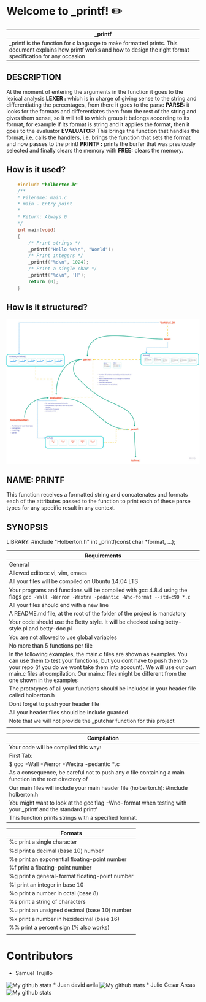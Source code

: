 # Welcome to \_printf! :pencil2:
|\_printf|
|----------------------------------|
|\_printf is the function for c language to make formatted prints. This document explains how printf works and how to design the right format specification for any occasion|
##
## DESCRIPTION
At the moment of entering the arguments in the function it goes to the lexical analysis **LEXER :** which is in charge of giving sense to the string and differentiating the percentages, from there it goes to the parse **PARSE:** it looks for the formats and differentiates them from the rest of the string and gives them sense, so it will tell to which group it belongs according to its format, for example if its format is string and it applies the format, then it goes to the evaluator **EVALUATOR:** This brings the function that handles the format, i.e. calls the handlers, i.e. brings the function that sets the format and now passes to the printf **PRINTF :** prints the burfer that was previously selected and finally clears the memory with **FREE:** clears the memory.

## How is it used?

```c
    #include "holberton.h"
    /**
    * Filename: main.c
    * main - Entry point
    *
    * Return: Always 0
    */
    int main(void)
    {
        /* Print strings */
        _printf("Hello %s\n", "World");
        /* Print integers */
        _printf("%d\n", 1024);
        /* Print a single char */
        _printf("%c\n", 'H');
        return (0);
    }
```
## How is it structured?

<img align="center" src="https://raw.githubusercontent.com/JuanDAC/printf/main/img/printf.jpg" alt="My structure project"/>

## NAME: PRINTF
This function receives a formatted string and concatenates and formats each of the attributes passed to the function to print each of these parse types for any specific result in any context.

## SYNOPSIS
 LIBRARY: #include "Holberton.h"
int _printf(const char *format, ...);

|Requirements|
|----------------|
|General|
|Allowed editors: vi, vim, emacs|
|All your files will be compiled on Ubuntu 14.04 LTS|
|Your programs and functions will be compiled with gcc 4.8.4 using the flags ``gcc -Wall -Werror -Wextra -pedantic -Wno-format --std=c90 *.c ``|
|All your files should end with a new line|
|A README.md file, at the root of the folder of the project is mandatory|
|Your code should use the Betty style. It will be checked using betty-style.pl and betty-doc.pl|
|You are not allowed to use global variables|
|No more than 5 functions per file|
|In the following examples, the main.c files are shown as examples. You can use them to test your functions, but you dont have to push them to your repo (if you do we wont take them into account). We will use our own main.c files at compilation. Our main.c files might be different from the one shown in the examples|
|The prototypes of all your functions should be included in your header file called holberton.h|
|Dont forget to push your header file|
|All your header files should be include guarded                     |
|Note that we will not provide the _putchar function for this project|
|																|

|Compilation|
|---------------------------------------------------------------------------------------------------------|
|Your code will be compiled this way:																	  |
|First Tab:																								  |
|$ gcc -Wall -Werror -Wextra -pedantic *.c																  |
|As a consequence, be careful not to push any c file containing a main function in the root directory of  | |your project (you could have a test folder containing all your tests files including main functions)     |
|Our main files will include your main header file (holberton.h): #include holberton.h|
|You might want to look at the gcc flag -Wno-format when testing with your _printf and the standard printf| |Example of test file that you could use:|
|This function prints strings with a specified format.|


| Formats |
|--------------------------------------------------|
|  %c print a single character|
|  %d print a decimal (base 10) number|
|  %e print an exponential floating-point number   |
|  %f print a floating-point number|
|  %g print a general-format floating-point number |
|  %i print an integer in base 10|
|  %o print a number in octal (base 8)|
|  %s print a string of characters|
|  %u print an unsigned decimal (base 10) number   |
|  %x print a number in hexidecimal (base 16)|
|  %% print a percent sign (\% also works)|
|                                                  |

# Contributors
* Samuel Trujillo
<img align="center" src="https://github-readme-stats.vercel.app/api/top-langs/?username=samutrujillo&layout=compact&theme=vue&langs_count=6" alt="My github stats"/>
* Juan david avila
<img align="center" src="https://github-readme-stats.vercel.app/api/top-langs/?username=JuanDAC&layout=compact&theme=vue&langs_count=6" alt="My github stats"/>
* Julio Cesar Areas
<img align="center" src="https://github-readme-stats.vercel.app/api/top-langs/?username=jihuder&layout=compact&theme=vue&langs_count=6" alt="My github stats"/>

